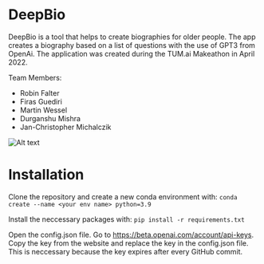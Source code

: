 # DeepBio
DeepBio is a tool that helps to create biographies for older people. The app creates a biography based on a list of questions with the use of GPT3 from OpenAi. The application was created during the TUM.ai Makeathon in April 2022.

Team Members:
* Robin Falter
* Firas Guediri
* Martin Wessel
* Durganshu Mishra
* Jan-Christopher Michalczik

![Alt text](https://github.com/RobinFalter/DeepBio/blob/main/view/images/Deepbio.gif)

# Installation
Clone the repository and create a new conda environment with: 
 `conda create --name <your env name> python=3.9`
 
Install the neccessary packages with: 
`pip install -r requirements.txt`

Open the config.json file. Go to https://beta.openai.com/account/api-keys. Copy the key from the website and replace the key in the config.json file. This is neccessary because the key expires after every GitHub commit. 
